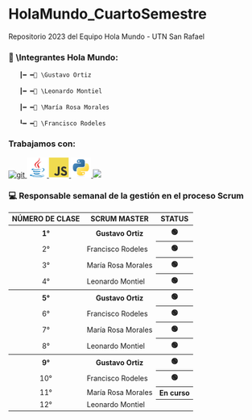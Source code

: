 # HolaMundo_CuartoSemestre
Repositorio 2023 del Equipo Hola Mundo - UTN San Rafael 


<h3 align="left">📂 \Integrantes Hola Mundo:</h3>
<p align="left">
</p>


       ┃━ ━📂 \Gustavo Ortiz

       ┃━ ━📂 \Leonardo Montiel  
    
       ┃━ ━📂 \María Rosa Morales
    
       ┖━ ━📂 \Francisco Rodeles    
       
<h3 align="left">Trabajamos con:</h3>
<p align="left"> <a href="https://git-scm.com/" target="_blank" rel="noreferrer"> <img src="https://www.vectorlogo.zone/logos/git-scm/git-scm-icon.svg" alt="git" width="40" height="40"/> </a> <a href="https://www.java.com" target="_blank" rel="noreferrer"> <img src="https://raw.githubusercontent.com/devicons/devicon/master/icons/java/java-original.svg" alt="java" width="40" height="40"/> </a> <a href="https://developer.mozilla.org/en-US/docs/Web/JavaScript" target="_blank" rel="noreferrer"> <img src="https://raw.githubusercontent.com/devicons/devicon/master/icons/javascript/javascript-original.svg" alt="javascript" width="40" height="40"/> </a> <a href="https://www.python.org" target="_blank" rel="noreferrer"> <img src="https://raw.githubusercontent.com/devicons/devicon/master/icons/python/python-original.svg" alt="python" width="40" height="40"/> 
<img height=40 src="https://img.icons8.com/fluency/48/node-js.png" /> </h3> 
</a> </p>

### 💻 Responsable semanal de la gestión en el proceso Scrum 

  <table align="center">
	<tr>
		<th>NÚMERO DE CLASE</th>
		<th>SCRUM MASTER</th>
    <th>STATUS</th>
  </tr>
   	<tr>
		<th align="center">1°</th>
		<th>Gustavo Ortiz</th>
		<th> 🟢 </th>
   	</tr>
	<tr>
		<td align="center">2°</td>
		<td>Francisco Rodeles</td>
                <th> 🟢 </th>
	</tr>
	<tr>
		<td align="center" >3°</td>
		<td>María Rosa Morales</td>
                <th> 🟢 </th>
	</tr>
        <tr>
		<td align="center">4°</td>
		<td>Leonardo Montiel</td>
                <th> 🟢 </th>   
	</tr>
<tr>
		<th align="center">5°</th>
		<th>Gustavo Ortiz</th>
		<th> 🟢 </th>
   	</tr>
	<tr>
		<td align="center">6°</td>
		<td>Francisco Rodeles</td>
                <th> 🟢 </th>
	</tr>
	<tr>
		<td align="center" >7°</td>
		<td>María Rosa Morales</td>
                <th> 🟢 </th>
	</tr>
        <tr>
		<td align="center">8°</td>
		<td>Leonardo Montiel</td>
                <th> 🟢 </th>   
	</tr>
<tr>
		<th align="center">9°</th>
		<th>Gustavo Ortiz</th>
		<th> 🟢 </th>
   	</tr>
	<tr>
		<td align="center">10°</td>
		<td>Francisco Rodeles</td>
                <th> 🟢  </th>
	</tr>
	<tr>
		<td align="center" >11°</td>
		<td>María Rosa Morales</td>
                <th> En curso  </th>
	</tr>
        <tr>
		<td align="center">12°</td>
		<td>Leonardo Montiel</td>
                <th>   </th>   
	</tr>
   
</table>
		

